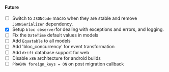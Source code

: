 #### Future<ToDo>
- [ ] Switch to `JSONCode` macro when they are stable and remove `JSONSerializer` dependency.
- [x] Setup `bloc observer`for dealing with exceptions and errors, and logging.
- [ ] Fix the `DateTime` default values in models
- [ ] Add `Equatable` to all models
- [ ] Add 'bloc_concurrency' for event transformation
- [ ] Add `drift` database support for web
- [ ] Disable `x86` architecture for android builds
- [ ] `PRAGMA foreign_keys = ON` on post migration callback